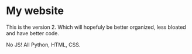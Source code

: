 # My website

This is the version 2. Which will hopefuly be better organized, less bloated and have better code.

No JS! All Python, HTML, CSS.